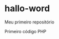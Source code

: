 # hallo-word
Meu primeiro repositório

Primeiro código PHP
<?php

echo "meu primeiro código PHP";
?>
